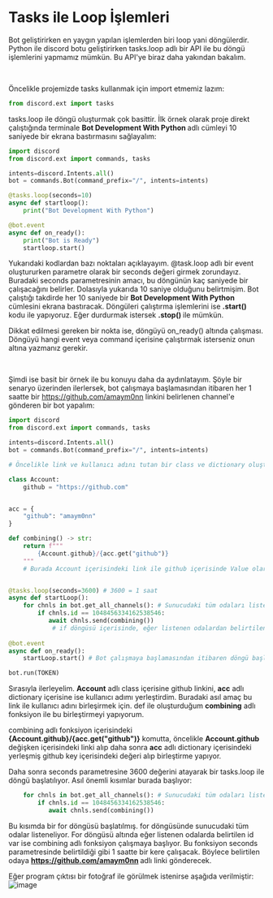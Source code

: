 # Tasks ile Loop İşlemleri

Bot geliştirirken en yaygın yapılan işlemlerden biri loop yani döngülerdir. Python ile discord botu geliştirirken tasks.loop adlı bir API ile bu döngü işlemlerini yapmamız mümkün. Bu API'ye biraz daha yakından bakalım.

&nbsp;

Öncelikle projemizde tasks kullanmak için import etmemiz lazım:

```py
from discord.ext import tasks
```

tasks.loop ile döngü oluşturmak çok basittir. İlk örnek olarak proje direkt çalıştığında terminale <strong> Bot Development With Python </strong> adlı cümleyi 10 saniyede bir ekrana bastırmasını sağlayalım:

```py
import discord
from discord.ext import commands, tasks

intents=discord.Intents.all()
bot = commands.Bot(command_prefix="/", intents=intents)

@tasks.loop(seconds=10)
async def startloop():
    print("Bot Development With Python")

@bot.event
async def on_ready():
    print("Bot is Ready")
    startloop.start()
```

Yukarıdaki kodlardan bazı noktaları açıklayayım. @task.loop adlı bir event oluştururken parametre olarak bir seconds değeri girmek zorundayız. Buradaki seconds parametresinin amacı, bu döngünün kaç saniyede bir çalışacağını belirler. Dolasıyla yukarıda 10 saniye olduğunu belirtmişim. Bot çalıştığı takdirde her 10 saniyede bir <strong> Bot Development With Python </strong> cümlesini ekrana bastıracak. Döngüleri çalıştırma işlemlerini ise <strong> .start() </strong> kodu ile yapıyoruz. Eğer durdurmak istersek <strong>.stop() </strong> ile mümkün.

Dikkat edilmesi gereken bir nokta ise, döngüyü on_ready() altında çalışması. Döngüyü hangi event veya command içerisine çalıştırmak isterseniz onun altına yazmanız gerekir. 

&nbsp;

Şimdi ise basit bir örnek ile bu konuyu daha da aydınlatayım. Şöyle bir senaryo üzerinden ilerlersek, bot çalışmaya başlamasından itibaren her 1 saatte bir https://github.com/amaym0nn linkini belirlenen channel'e gönderen bir bot yapalım:

```py
import discord
from discord.ext import commands, tasks

intents=discord.Intents.all()
bot = commands.Bot(command_prefix="/", intents=intents)

# Öncelikle link ve kullanıcı adını tutan bir class ve dictionary oluşturup bunlardan yararlanacağız.

class Account:
    github = "https://github.com"


acc = {
    "github": "amaym0nn" 
}

def combining() -> str:
    return f"""
        {Account.github}/{acc.get("github")} 
    """
    # Burada Account içerisindeki link ile github içerisinde Value olarak yerleştirdiğim amaym0nn'u birleştirir. Sonuç: https://github.com/amaym0nn


@tasks.loop(seconds=3600) # 3600 = 1 saat
async def startLoop():
    for chnls in bot.get_all_channels(): # Sunucudaki tüm odaları listeler. 
        if chnls.id == 1048456334162538546: 
           await chnls.send(combining())
            # if döngüsü içerisinde, eğer listenen odalardan belirtilen id var ise     hazırladığım def döngüsünü çalıştırmaya başlayacak.
            
@bot.event 
async def on_ready():
    startLoop.start() # Bot çalışmaya başlamasından itibaren döngü başlayacak. 

bot.run(TOKEN)
```

Sırasıyla ilerleyelim. **Account** adlı class içerisine github linkini, **acc** adlı dictionary içerisine ise kullanıcı adımı yerleştirdim. Buradaki asıl amaç bu link ile kullanıcı adını birleşirmek için. def ile oluşturduğum **combining** adlı fonksiyon ile bu birleştirmeyi yapıyorum. 

combining adlı fonksiyon içerisindeki **{Account.github}/{acc.get("github")}** komutta, öncelikle **Account.github** değişken içerisindeki linki alıp daha sonra **acc** adlı dictionary içerisindeki yerleşmiş github key içerisindeki değeri alıp birleştirme yapıyor. 

Daha sonra seconds parametresine 3600 değerini atayarak bir tasks.loop ile döngü başlatılıyor. Asıl önemli kısımlar burada başlıyor:
```py
    for chnls in bot.get_all_channels(): # Sunucudaki tüm odaları listeler. 
        if chnls.id == 1048456334162538546: 
           await chnls.send(combining())
```
Bu kısımda bir for döngüsü başlatılmış. for döngüsünde sunucudaki tüm odalar listeneliyor. For döngüsü altında eğer listenen odalarda belirtilen id var ise combining adlı fonksiyon çalışmaya başlıyor. Bu fonksiyon seconds parametresinde belirtildiği gibi 1 saatte bir kere çalışacak. Böylece belirtilen odaya <strong> https://github.com/amaym0nn </strong> adlı linki gönderecek.

Eğer program çıktısı bir fotoğraf ile görülmek istenirse aşağıda verilmiştir:
<img src="https://i.ibb.co/TMjFh0C/image.png" alt="image" border="0">

